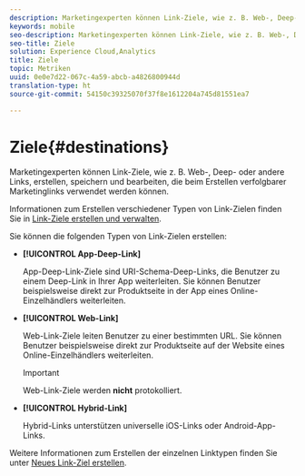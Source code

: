 ```yaml
---
description: Marketingexperten können Link-Ziele, wie z. B. Web-, Deep- oder andere Links, erstellen, speichern und bearbeiten, die beim Erstellen verfolgbarer Marketinglinks verwendet werden können.
keywords: mobile
seo-description: Marketingexperten können Link-Ziele, wie z. B. Web-, Deep- oder andere Links, erstellen, speichern und bearbeiten, die beim Erstellen verfolgbarer Marketinglinks verwendet werden können.
seo-title: Ziele
solution: Experience Cloud,Analytics
title: Ziele
topic: Metriken
uuid: 0e0e7d22-067c-4a59-abcb-a4826800944d
translation-type: ht
source-git-commit: 54150c39325070f37f8e1612204a745d81551ea7

---
```



# Ziele{#destinations}

Marketingexperten können Link-Ziele, wie z. B. Web-, Deep- oder andere Links, erstellen, speichern und bearbeiten, die beim Erstellen verfolgbarer Marketinglinks verwendet werden können.

Informationen zum Erstellen verschiedener Typen von Link-Zielen finden Sie in [Link-Ziele erstellen und verwalten](/help/using/acquisition-main/c-manage-link-destinations/c-manage-link-destinations.md).

Sie können die folgenden Typen von Link-Zielen erstellen:

* **[!UICONTROL App-Deep-Link]**

   App-Deep-Link-Ziele sind URI-Schema-Deep-Links, die Benutzer zu einem Deep-Link in Ihrer App weiterleiten. Sie können Benutzer beispielsweise direkt zur Produktseite in der App eines Online-Einzelhändlers weiterleiten.

* **[!UICONTROL Web-Link]**

   Web-Link-Ziele leiten Benutzer zu einer bestimmten URL. Sie können Benutzer beispielsweise direkt zur Produktseite auf der Website eines Online-Einzelhändlers weiterleiten.

   >[!IMPORTANT]
   >
   >Web-Link-Ziele werden **nicht** protokolliert.

* **[!UICONTROL Hybrid-Link]**

   Hybrid-Links unterstützen universelle iOS-Links oder Android-App-Links.

Weitere Informationen zum Erstellen der einzelnen Linktypen finden Sie unter [Neues Link-Ziel erstellen](/help/using/acquisition-main/c-manage-link-destinations/t-create-new-app-deep-link-destination.md).
